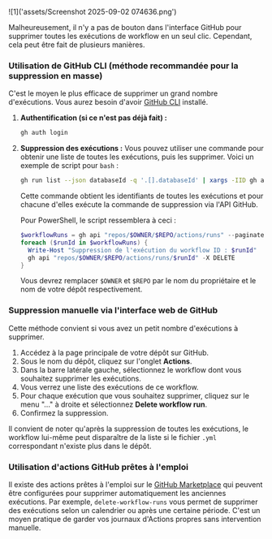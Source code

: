 ![1]('assets/Screenshot 2025-09-02 074636.png')

Malheureusement, il n'y a pas de bouton dans l'interface GitHub pour supprimer toutes les exécutions de workflow en un seul clic. Cependant, cela peut être fait de plusieurs manières.

### Utilisation de GitHub CLI (méthode recommandée pour la suppression en masse)

C'est le moyen le plus efficace de supprimer un grand nombre d'exécutions.
Vous aurez besoin d'avoir [GitHub CLI](https://cli.github.com/) installé.

1.  **Authentification (si ce n'est pas déjà fait) :**
    ```bash
    gh auth login
    ```

2.  **Suppression des exécutions :**
    Vous pouvez utiliser une commande pour obtenir une liste de toutes les exécutions, puis les supprimer. Voici un exemple de script pour `bash` :

    ```bash
    gh run list --json databaseId -q '.[].databaseId' | xargs -IID gh api "repos/$(gh repo view --json nameWithOwner -q .nameWithOwner)/actions/runs/ID" -X DELETE
    ```

    Cette commande obtient les identifiants de toutes les exécutions et pour chacune d'elles exécute la commande de suppression via l'API GitHub.

    Pour PowerShell, le script ressemblera à ceci :
    ```powershell
    $workflowRuns = gh api "repos/$OWNER/$REPO/actions/runs" --paginate --jq '.workflow_runs[].id'
    foreach ($runId in $workflowRuns) {
      Write-Host "Suppression de l'exécution du workflow ID : $runId"
      gh api "repos/$OWNER/$REPO/actions/runs/$runId" -X DELETE
    }
    ```
    Vous devrez remplacer `$OWNER` et `$REPO` par le nom du propriétaire et le nom de votre dépôt respectivement.

### Suppression manuelle via l'interface web de GitHub

Cette méthode convient si vous avez un petit nombre d'exécutions à supprimer.

1.  Accédez à la page principale de votre dépôt sur GitHub.
2.  Sous le nom du dépôt, cliquez sur l'onglet **Actions**.
3.  Dans la barre latérale gauche, sélectionnez le workflow dont vous souhaitez supprimer les exécutions.
4.  Vous verrez une liste des exécutions de ce workflow.
5.  Pour chaque exécution que vous souhaitez supprimer, cliquez sur le menu "..." à droite et sélectionnez **Delete workflow run**.
6.  Confirmez la suppression.

Il convient de noter qu'après la suppression de toutes les exécutions, le workflow lui-même peut disparaître de la liste si le fichier `.yml` correspondant n'existe plus dans le dépôt.

### Utilisation d'actions GitHub prêtes à l'emploi

Il existe des actions prêtes à l'emploi sur le [GitHub Marketplace](https://github.com/marketplace?type=actions) qui peuvent être configurées pour supprimer automatiquement les anciennes exécutions. Par exemple, `delete-workflow-runs` vous permet de supprimer des exécutions selon un calendrier ou après une certaine période. C'est un moyen pratique de garder vos journaux d'Actions propres sans intervention manuelle.
